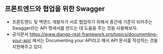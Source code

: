 ## 프론트엔드와 협업을 위한 Swagger
- 프론트엔드 및 백엔드 개발자가 서로 협업하기 위해서 중간에 기준이 되어주는 Swagger라는 API 명세서를 만드는 데 도움을 주는 것을 사용해보자.
- 공식문서 https://www.django-rest-framework.org/topics/documenting-your-api/ 에서는 Documenting your API라고 해서 API 문서를 작성하는 것을 지원해주고 있다.
